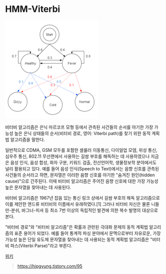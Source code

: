 # HMM-Viterbi

![](hmm.png)


 비터비 알고리즘은 은닉 마르코프 모형 등에서 관측된 사건들의 순서를 야기한 가장 가능성 높은 은닉 상태들의 순서(비터비 경로, 영어: Viterbi path)를 찾기 위한 동적 계획법 알고리즘을 말한다.

 일반적으로 CDMA, GSM 모두를 포함한 셀룰러 이동통신, 다이얼업 모뎀, 위성 통신, 심우주 통신, 802.11 무선랜에서 사용하는 길쌈 부호를 해독하는 데 사용하였으나 지금은 음성 인식, 음성 합성, 화자 구분, 키워드 검출, 전산언어학, 생물정보학 분야에서도 널리 활용되고 있다. 예를 들어 음성 인식(Speech to Text)에서는 음향 신호를 관측된 사건들의 순서라고 하면, 문자열은 이러한 음향 신호를 야기한 "숨겨진 원인(hidden cause)"으로 간주된다. 이때 비터비 알고리즘은 주어진 음향 신호에 대한 가장 가능성 높은 문자열을 찾아내는 데 사용된다.

 비터비 알고리즘은 1967년 잡음 있는 통신 링크 상에서 길쌈 부호의 해독 알고리즘으로 이를 제안한 앤드류 비터비의 이름에서 유래하였다.[1] 그러나 비터비 자신은 물론 니들만-분쉬, 바그너-피셔 등 최소 7번 이상의 독립적인 발견에 의한 복수 발명의 대상으로 본다.

 "비터비 경로"와 "비터비 알고리즘"은 확률과 관련된 극대화 문제의 동적 계획법 알고리즘의 표준 용어가 되었다. 예를 들어 통계적 파싱 분야에서 문맥으로부터 자유로운, 가장 가능성 높은 단일 유도체 문자열을 찾아내는 데 사용되는 동적 계획법 알고리즘은 "비터비 파스(Viterbi Parse)"라고 부른다.
 
[위키](https://ko.wikipedia.org/wiki/%EB%B9%84%ED%84%B0%EB%B9%84_%EC%95%8C%EA%B3%A0%EB%A6%AC%EC%A6%98)


> https://hipgyung.tistory.com/95

